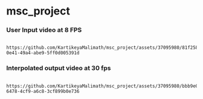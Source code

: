 # msc_project

### User Input video at 8 FPS
      https://github.com/KartikeyaMalimath/msc_project/assets/37095980/81f25872-0e41-49a4-abe9-5ff0d005391d
### Interpolated output video at 30 fps
      https://github.com/KartikeyaMalimath/msc_project/assets/37095980/bbb9e031-6478-4cf9-a6c8-3cf899b0e736
